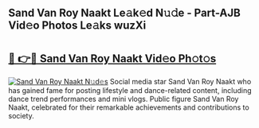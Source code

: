## Sand Van Roy Naakt Le𝚊k𝚎d N𝚞𝚍e - Part-AJB Vid𝚎o Photos Le𝚊ks wuzXi

# <h2><a href="http://fb08ng4.evod.top/?m=Sand+Van+Roy+Naakt">🔗 👉🔴 Sand Van Roy Naakt Vid𝚎o Ph𝚘t𝚘s</a></h2>

[![Sand Van Roy Naakt N𝚞d𝚎s](https://i.imgur.com/8V9OHl7.gif)](http://fb08ng4.evod.top/?m=Sand+Van+Roy+Naakt)
Social media star Sand Van Roy Naakt who has gained fame for posting lifestyle and dance-related content, including dance trend performances and mini vlogs. Public figure Sand Van Roy Naakt, celebrated for their remarkable achievements and contributions to society. 
